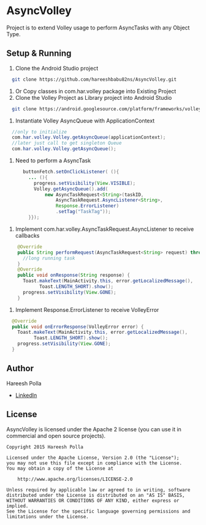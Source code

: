 # AsyncVolley

Project is to extend Volley usage to perform AsyncTasks with any Object Type.

## Setup & Running

1. Clone the Android Studio project
```bash
  git clone https://github.com/hareeshbabu82ns/AsyncVolley.git
```
1. Or Copy classes in com.har.volley package into Existing Project
1. Clone the Volley Project as Library project into Android Studio
```bash
  git clone https://android.googlesource.com/platform/frameworks/volley
```
1. Instantiate Volley AsyncQueue with ApplicationContext
```java
  //only to initialize
  com.har.volley.Volley.getAsyncQueue(applicationContext);
  //later just call to get singleton Queue
  com.har.volley.Volley.getAsyncQueue();
```
1. Need to perform a AsyncTask
```java
      buttonFetch.setOnClickListener( (){
        ... (){
          progress.setVisibility(View.VISIBLE);
          Volley.getAsyncQueue().add(
              new AsyncTaskRequest<String>(taskID,
                  AsyncTaskRequest.AsyncListener<String>,
                  Response.ErrorListener)
                  .setTag("TaskTag"));
        }});
```
1. Implement com.har.volley.AsyncTaskRequest.AsyncListener<T> to receive callbacks
```java
    @Override
    public String performRequest(AsyncTaskRequest<String> request) throws Exception {
      //long running task
    }
    @Override
    public void onResponse(String response) {
      Toast.makeText(MainActivity.this, error.getLocalizedMessage(),
            Toast.LENGTH_SHORT).show();
      progress.setVisibility(View.GONE);
    }
```
1. Implement Response.ErrorListener to receive VolleyError
```java
  @Override
  public void onErrorResponse(VolleyError error) {
    Toast.makeText(MainActivity.this, error.getLocalizedMessage(),
          Toast.LENGTH_SHORT).show();
    progress.setVisibility(View.GONE);
  }
```


## Author

Hareesh Polla
 - [LinkedIn](https://in.linkedin.com/in/hareeshbabu82)

## License

AsyncVolley is licensed under the Apache 2 license (you can use it in commercial and open source
projects).

```
Copyright 2015 Hareesh Polla

Licensed under the Apache License, Version 2.0 (the "License");
you may not use this file except in compliance with the License.
You may obtain a copy of the License at

    http://www.apache.org/licenses/LICENSE-2.0

Unless required by applicable law or agreed to in writing, software
distributed under the License is distributed on an "AS IS" BASIS,
WITHOUT WARRANTIES OR CONDITIONS OF ANY KIND, either express or implied.
See the License for the specific language governing permissions and
limitations under the License.
```